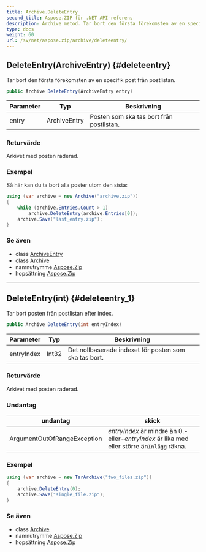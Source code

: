 ```yaml
---
title: Archive.DeleteEntry
second_title: Aspose.ZIP för .NET API-referens
description: Archive metod. Tar bort den första förekomsten av en specifik post från postlistan.
type: docs
weight: 60
url: /sv/net/aspose.zip/archive/deleteentry/
---
```

## DeleteEntry(ArchiveEntry) {#deleteentry}

Tar bort den första förekomsten av en specifik post från postlistan.

```csharp
public Archive DeleteEntry(ArchiveEntry entry)
```

| Parameter | Typ | Beskrivning |
| --- | --- | --- |
| entry | ArchiveEntry | Posten som ska tas bort från postlistan. |

### Returvärde

Arkivet med posten raderad.

### Exempel

Så här kan du ta bort alla poster utom den sista:

```csharp
using (var archive = new Archive("archive.zip"))
{
    while (archive.Entries.Count > 1)
        archive.DeleteEntry(archive.Entries[0]);
    archive.Save("last_entry.zip");
}
```

### Se även

* class [ArchiveEntry](../../archiveentry/)
* class [Archive](../)
* namnutrymme [Aspose.Zip](../../archive/)
* hopsättning [Aspose.Zip](../../../)

---

## DeleteEntry(int) {#deleteentry_1}

Tar bort posten från postlistan efter index.

```csharp
public Archive DeleteEntry(int entryIndex)
```

| Parameter | Typ | Beskrivning |
| --- | --- | --- |
| entryIndex | Int32 | Det nollbaserade indexet för posten som ska tas bort. |

### Returvärde

Arkivet med posten raderad.

### Undantag

| undantag | skick |
| --- | --- |
| ArgumentOutOfRangeException | *entryIndex* är mindre än 0.-eller-*entryIndex* är lika med eller större än`Inlägg` räkna. |

### Exempel

```csharp
using (var archive = new TarArchive("two_files.zip"))
{
    archive.DeleteEntry(0);
    archive.Save("single_file.zip");
}
```

### Se även

* class [Archive](../)
* namnutrymme [Aspose.Zip](../../archive/)
* hopsättning [Aspose.Zip](../../../)


